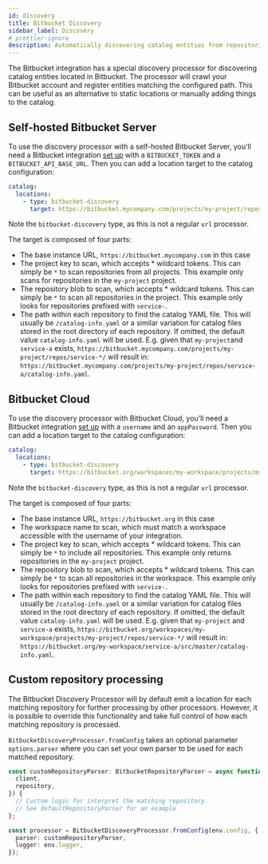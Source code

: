 ```yaml
---
id: discovery
title: Bitbucket Discovery
sidebar_label: Discovery
# prettier-ignore
description: Automatically discovering catalog entities from repositories in Bitbucket
---
```


The Bitbucket integration has a special discovery processor for discovering
catalog entities located in Bitbucket. The processor will crawl your Bitbucket
account and register entities matching the configured path. This can be useful
as an alternative to static locations or manually adding things to the catalog.

## Self-hosted Bitbucket Server

To use the discovery processor with a self-hosted Bitbucket Server, you'll need
a Bitbucket integration [set up](locations.md) with a `BITBUCKET_TOKEN` and a
`BITBUCKET_API_BASE_URL`. Then you can add a location target to the catalog
configuration:

```yaml
catalog:
  locations:
    - type: bitbucket-discovery
      target: https://bitbucket.mycompany.com/projects/my-project/repos/service-*/catalog-info.yaml
```

Note the `bitbucket-discovery` type, as this is not a regular `url` processor.

The target is composed of four parts:

- The base instance URL, `https://bitbucket.mycompany.com` in this case
- The project key to scan, which accepts \* wildcard tokens. This can simply be
  `*` to scan repositories from all projects. This example only scans for
  repositories in the `my-project` project.
- The repository blob to scan, which accepts \* wildcard tokens. This can simply
  be `*` to scan all repositories in the project. This example only looks for
  repositories prefixed with `service-`.
- The path within each repository to find the catalog YAML file. This will
  usually be `/catalog-info.yaml` or a similar variation for catalog files
  stored in the root directory of each repository. If omitted, the default value
  `catalog-info.yaml` will be used. E.g. given that `my-project`and `service-a`
  exists, `https://bitbucket.mycompany.com/projects/my-project/repos/service-*/`
  will result in:
  `https://bitbucket.mycompany.com/projects/my-project/repos/service-a/catalog-info.yaml`.

## Bitbucket Cloud

To use the discovery processor with Bitbucket Cloud, you'll need a Bitbucket
integration [set up](locations.md) with a `username` and an `appPassword`. Then
you can add a location target to the catalog configuration:

```yaml
catalog:
  locations:
    - type: bitbucket-discovery
      target: https://bitbucket.org/workspaces/my-workspace/projects/my-project/repos/service-*/catalog-info.yaml
```

Note the `bitbucket-discovery` type, as this is not a regular `url` processor.

The target is composed of four parts:

- The base instance URL, `https://bitbucket.org` in this case
- The workspace name to scan, which must match a workspace accessible with the
  username of your integration.
- The project key to scan, which accepts \* wildcard tokens. This can simply be
  `*` to include all repositories. This example only returns repositories in the
  `my-project` project.
- The repository blob to scan, which accepts \* wildcard tokens. This can simply
  be `*` to scan all repositories in the workspace. This example only looks for
  repositories prefixed with `service-`.
- The path within each repository to find the catalog YAML file. This will
  usually be `/catalog-info.yaml` or a similar variation for catalog files
  stored in the root directory of each repository. If omitted, the default value
  `catalog-info.yaml` will be used. E.g. given that `my-project` and `service-a`
  exists,
  `https://bitbucket.org/workspaces/my-workspace/projects/my-project/repos/service-*/`
  will result in:
  `https://bitbucket.org/my-workspace/service-a/src/master/catalog-info.yaml`.

## Custom repository processing

The Bitbucket Discovery Processor will by default emit a location for each
matching repository for further processing by other processors. However, it is
possible to override this functionality and take full control of how each
matching repository is processed.

`BitbucketDiscoveryProcessor.fromConfig` takes an optional parameter
`options.parser` where you can set your own parser to be used for each matched
repository.

```typescript
const customRepositoryParser: BitbucketRepositoryParser = async function* customRepositoryParser({
  client,
  repository,
}) {
  // Custom logic for interpret the matching repository.
  // See defaultRepositoryParser for an example
};

const processor = BitbucketDiscoveryProcessor.fromConfig(env.config, {
  parser: customRepositoryParser,
  logger: env.logger,
});
```

